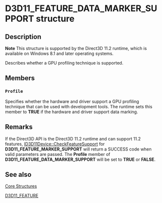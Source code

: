 # D3D11_FEATURE_DATA_MARKER_SUPPORT structure

## Description

**Note** This structure is supported by the Direct3D 11.2 runtime, which is available on Windows 8.1 and later operating systems.

Describes whether a GPU profiling technique is supported.

## Members

### `Profile`

Specifies whether the hardware and driver support a GPU profiling technique that can be used with development tools. The runtime sets this member to **TRUE** if the hardware and driver support data marking.

## Remarks

If the Direct3D API is the Direct3D 11.2 runtime and can support 11.2 features, [ID3D11Device::CheckFeatureSupport](https://learn.microsoft.com/windows/desktop/api/d3d11/nf-d3d11-id3d11device-checkfeaturesupport) for **D3D11_FEATURE_MARKER_SUPPORT** will return a SUCCESS code when valid parameters are passed. The **Profile** member of **D3D11_FEATURE_DATA_MARKER_SUPPORT** will be set to **TRUE** or **FALSE**.

## See also

[Core Structures](https://learn.microsoft.com/windows/desktop/direct3d11/d3d11-graphics-reference-d3d11-core-structures)

[D3D11_FEATURE](https://learn.microsoft.com/windows/desktop/api/d3d11/ne-d3d11-d3d11_feature)